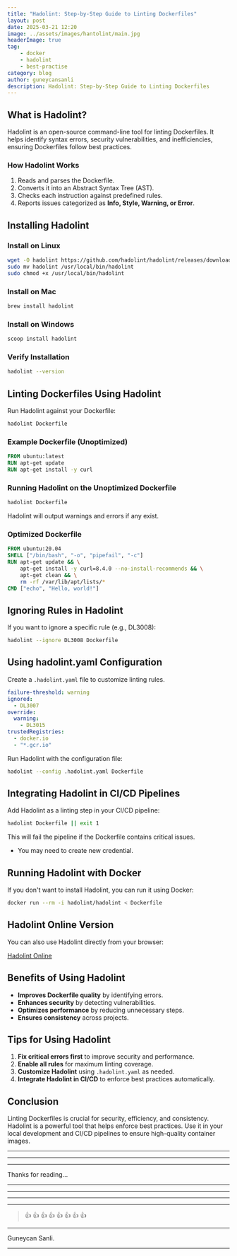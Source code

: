 ```yaml
---
title: "Hadolint: Step-by-Step Guide to Linting Dockerfiles"
layout: post
date: 2025-03-21 12:20
image: ../assets/images/hantolint/main.jpg
headerImage: true
tag:
    - docker
    - hadolint
    - best-practise
category: blog
author: guneycansanli
description: Hadolint: Step-by-Step Guide to Linting Dockerfiles
---
```


## What is Hadolint?

Hadolint is an open-source command-line tool for linting Dockerfiles. It helps identify syntax errors, security vulnerabilities, and inefficiencies, ensuring Dockerfiles follow best practices.


### How Hadolint Works

1.  Reads and parses the Dockerfile.
2.  Converts it into an Abstract Syntax Tree (AST).
3.  Checks each instruction against predefined rules.
4.  Reports issues categorized as **Info, Style, Warning, or Error**.



## Installing Hadolint

### Install on Linux

```bash
wget -O hadolint https://github.com/hadolint/hadolint/releases/download/v2.12.0/hadolint-Linux-x86_64
sudo mv hadolint /usr/local/bin/hadolint
sudo chmod +x /usr/local/bin/hadolint

```

### Install on Mac

```bash
brew install hadolint

```

### Install on Windows

```powershell
scoop install hadolint

```

### Verify Installation

```bash
hadolint --version

```

## Linting Dockerfiles Using Hadolint

Run Hadolint against your Dockerfile:

```bash
hadolint Dockerfile

```

### Example Dockerfile (Unoptimized)

```dockerfile
FROM ubuntu:latest
RUN apt-get update
RUN apt-get install -y curl

```

### Running Hadolint on the Unoptimized Dockerfile

```bash
hadolint Dockerfile

```

Hadolint will output warnings and errors if any exist.

### Optimized Dockerfile

```dockerfile
FROM ubuntu:20.04
SHELL ["/bin/bash", "-o", "pipefail", "-c"]
RUN apt-get update && \
    apt-get install -y curl=8.4.0 --no-install-recommends && \
    apt-get clean && \
    rm -rf /var/lib/apt/lists/*
CMD ["echo", "Hello, world!"]

```

## Ignoring Rules in Hadolint

If you want to ignore a specific rule (e.g., DL3008):

```bash
hadolint --ignore DL3008 Dockerfile

```

## Using hadolint.yaml Configuration

Create a `.hadolint.yaml` file to customize linting rules.

```yaml
failure-threshold: warning
ignored:
  - DL3007
override:
  warning:
    - DL3015
trustedRegistries:
  - docker.io
  - "*.gcr.io"

```

Run Hadolint with the configuration file:

```bash
hadolint --config .hadolint.yaml Dockerfile

```


## Integrating Hadolint in CI/CD Pipelines

Add Hadolint as a linting step in your CI/CD pipeline:

```bash
hadolint Dockerfile || exit 1

```

This will fail the pipeline if the Dockerfile contains critical issues.

- You may need to create new credential.

## Running Hadolint with Docker

If you don't want to install Hadolint, you can run it using Docker:

```bash
docker run --rm -i hadolint/hadolint < Dockerfile

```


## Hadolint Online Version

You can also use Hadolint directly from your browser:

[Hadolint Online](https://hadolint.github.io/hadolint/)


## Benefits of Using Hadolint

-   **Improves Dockerfile quality** by identifying errors.
-   **Enhances security** by detecting vulnerabilities.
-   **Optimizes performance** by reducing unnecessary steps.
-   **Ensures consistency** across projects.


## Tips for Using Hadolint

1.  **Fix critical errors first** to improve security and performance.
2.  **Enable all rules** for maximum linting coverage.
3.  **Customize Hadolint** using `.hadolint.yaml` as needed.
4.  **Integrate Hadolint in CI/CD** to enforce best practices automatically.


## Conclusion

Linting Dockerfiles is crucial for security, efficiency, and consistency. Hadolint is a powerful tool that helps enforce best practices. Use it in your local development and CI/CD pipelines to ensure high-quality container images.


---

* * *

---

Thanks for reading...

---

---

---

---

> :+1: :+1: :+1: :+1: :+1: :+1: :+1: :+1:

---

Guneycan Sanli.

---

[1]: ../assets/images/
[2]: ../assets/images/
[3]: ../assets/images/
[4]: ../assets/images/
[5]: ../assets/images/
[6]: ../assets/images/
[7]: ../assets/images/
[8]: ../assets/images/
[9]: ../assets/images/
[10]: ../assets/images/



